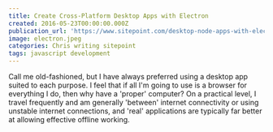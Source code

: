 ```yaml
---
title: Create Cross-Platform Desktop Apps with Electron
created: 2016-05-23T00:00:00.000Z
publication_url: 'https://www.sitepoint.com/desktop-node-apps-with-electron/'
image: electron.jpeg
categories: Chris writing sitepoint
tags: javascript development
---
```


Call me old-fashioned, but I have always preferred using a desktop app suited to each purpose. I feel that if all I'm going to use is a browser for everything I do, then why have a 'proper' computer? On a practical level, I travel frequently and am generally 'between' internet connectivity or using unstable internet connections, and 'real' applications are typically far better at allowing effective offline working.
